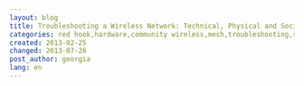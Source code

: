```yaml
---
layout: blog
title: Troubleshooting a Wireless Network: Technical, Physical and Social Needs
categories: red hook,hardware,community wireless,mesh,troubleshooting,site visits,maintenance
created: 2013-02-25
changed: 2013-07-26
post_author: georgia
lang: en
---
```

 
